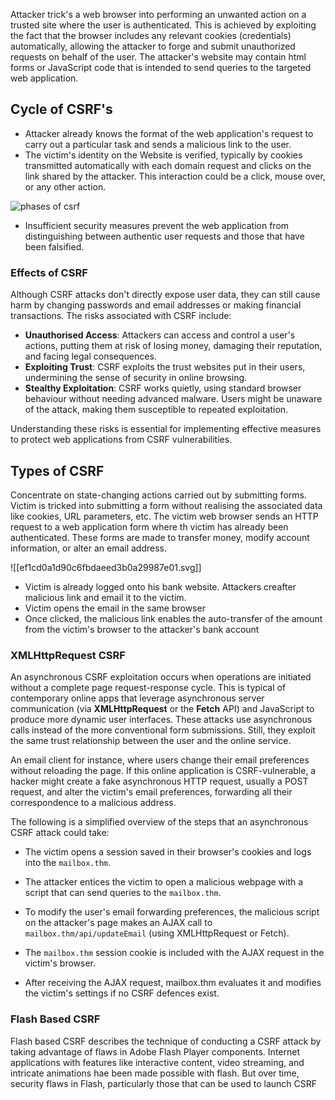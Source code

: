 Attacker trick's a web browser into performing an unwanted action on a trusted site where the user is authenticated. This is achieved by exploiting the fact that the browser includes any relevant cookies (credentials) automatically, allowing the attacker to forge and submit unauthorized requests on behalf of the user. The attacker's website may contain html forms or JavaScript code that is intended to send queries to the targeted web application.


## Cycle of CSRF's
- Attacker already knows the format of the web application's request to carry out a particular task and sends a malicious link to the user.
- The victim's identity on the Website is verified, typically by cookies transmitted automatically with each domain request and clicks on the link shared by the attacker. This interaction could be a click, mouse over, or any other action.

![phases of csrf](https://tryhackme-images.s3.amazonaws.com/user-uploads/62a7685ca6e7ce005d3f3afe/room-content/61e098019fb1d8611c0aa16f23c34633.svg)

- Insufficient security measures prevent the web application from distinguishing between authentic user requests and those that have been falsified.


### Effects of CSRF
Although CSRF attacks don't directly expose user data, they can still cause harm by changing passwords and email addresses or making financial transactions. The risks associated with CSRF include:
- **Unauthorised Access**: Attackers can access and control a user's actions, putting them at risk of losing money, damaging their reputation, and facing legal consequences.
- **Exploiting Trust**: CSRF exploits the trust websites put in their users, undermining the sense of security in online browsing.
- **Stealthy Exploitation**: CSRF works quietly, using standard browser behaviour without needing advanced malware. Users might be unaware of the attack, making them susceptible to repeated exploitation.


Understanding these risks is essential for implementing effective measures to protect web applications from CSRF vulnerabilities.


## Types of CSRF
Concentrate on state-changing actions carried out by submitting forms. Victim is tricked into submitting a form without realising the associated data like cookies, URL parameters, etc. The victim web browser sends an HTTP request to a web application form where th victim has already been authenticated. These forms are made to transfer money, modify account information, or alter an email address.

![[ef1cd0a1d90c6fbdaeed3b0a29987e01.svg]]

- Victim is already logged onto his bank website. Attackers creafter malicious link and email it to the victim.
- Victim opens the email in the same browser
- Once clicked, the malicious link enables the auto-transfer of the amount from the victim's browser to the attacker's bank account

### XMLHttpRequest CSRF
An asynchronous CSRF exploitation occurs when operations are initiated without a complete page request-response cycle. This is typical of contemporary online apps that leverage asynchronous server communication (via **XMLHttpRequest** or the **Fetch** API) and JavaScript to produce more dynamic user interfaces. These attacks use asynchronous calls instead of the more conventional form submissions. Still, they exploit the same trust relationship between the user and the online service.

An email client for instance, where users change their email preferences without reloading the page. If this online application is CSRF-vulnerable, a hacker might create a fake asynchronous HTTP request, usually a POST request, and alter the victim's email preferences, forwarding all their correspondence to a malicious address.

The following is a simplified overview of the steps that an asynchronous CSRF attack could take: 

- The victim opens a session saved in their browser's cookies and logs into the `mailbox.thm`.  
    
- The attacker entices the victim to open a malicious webpage with a script that can send queries to the `mailbox.thm`.  
    
- To modify the user's email forwarding preferences, the malicious script on the attacker's page makes an AJAX call to `mailbox.thm/api/updateEmail` (using XMLHttpRequest or Fetch).
- The `mailbox.thm` session cookie is included with the AJAX request in the victim's browser.
- After receiving the AJAX request, mailbox.thm evaluates it and modifies the victim's settings if no CSRF defences exist.

### Flash Based CSRF
Flash based CSRF describes the technique of conducting a CSRF attack by taking advantage of flaws in Adobe Flash Player components. Internet applications with features like interactive content, video streaming, and intricate animations hae been made possible with flash. But over time, security flaws in Flash, particularly those that can be used to launch CSRF 